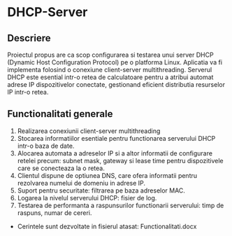 # DHCP-Server

## Descriere

Proiectul propus are ca scop configurarea si testarea unui server DHCP (Dynamic Host Configuration Protocol) pe o platforma Linux. Aplicatia va fi implementa folosind o conexiune client-server multithreading. Serverul DHCP este esential intr-o retea de calculatoare pentru a atribui automat adrese IP dispozitivelor conectate, gestionand eficient distributia resurselor IP intr-o retea.

## Functionalitati generale

   1. Realizarea conexiunii client-server multithreading
   2. Stocarea informatiilor esentiale pentru functionarea serverului DHCP intr-o baza de date. 
   3. Alocarea automata a adreselor IP si a altor informatii de configurare retelei precum: subnet mask, gateway si lease time pentru dispozitivele care se conecteaza la o retea.
   4. Clientul dispune de optiunea DNS, care ofera informatii pentru rezolvarea numelui de domeniu in adrese IP.
   5. Suport pentru securitate: filtrarea pe baza adreselor MAC.
   6. Logarea la nivelul serverului DHCP: fisier de log.
   7. Testarea de performanta a raspunsurilor functionarii serverului: timp de raspuns, numar de cereri.

-  Cerintele sunt dezvoltate in fisierul atasat: Functionalitati.docx
